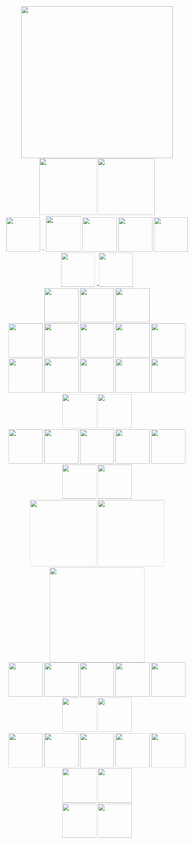 <div id="header" align="center">
  <img src="https://i.postimg.cc/9QMMk8zD/F1-B49-DC9-D4-F8-4193-8480-72-AB41145432.gif" width="400"/>
</div>
  <div id="header" align="center">
 

  
  <img src="https://64.media.tumblr.com/02aafb8de5336865a1c6627c78eb3795/72e2590fb9e2f26c-37/s250x400/c49ae6229e7e68680543723f1b1fc1fca0e79ebc.gifv" width="150" width="150"/>
  <img src="https://64.media.tumblr.com/5818a12cbc6ac2edd6bc5b7ca83a9d50/72e2590fb9e2f26c-ef/s250x400/ac7997e21da832e7f1e139b03e204a39a35347e1.jpg" width="150"/>
</div>
<div id="header" align="center">
<img src="https://files.catbox.moe/u2ws4o.png" width=90"/>
-
<img src="https://s7rwbb3r1.neocities.org/Untitled3_20240821221545.png" width="93"/>
<img src="https://s7rwbb3r1.neocities.org/Untitled4_20240527170803.png" width="90"/>
  <img src="https://64.media.tumblr.com/61e84d9173dbfef4803d9e8cb1dbc082/d32a84565059b903-f5/s250x400/47baf3cc706167ed962011fc4af68a9d5cb50a51.gifv" width="90"/>
<img src="https://s7rwbb3r1.neocities.org/40_by_seweraat-dcm9lt8.png" width="90"/>
<img src="https://s7rwbb3r1.neocities.org/Untitled4_20240528174928.png" width="90"/>
-<img src="https://s7rwbb3r1.neocities.org/Untitled3_20240821222407.png" width="90"/>
<div id="header" align="center">
  <img src="https://heroin-bob.github.io/SpaceHeyLayoutEditor/images/stamps/STAMP%20(1117).gif" width="90"/>
<img src="https://64.media.tumblr.com/a264c5f2fd19ce4e078e20b2797c7249/f0498cf23374e067-50/s250x400/b0245c978adf25bb61ba778771e5b347bc9f3a1f.gifv" width="90"/>
<img src="https://heroin-bob.github.io/SpaceHeyLayoutEditor/images/stamps/STAMP%20(1076).gif" width="90"/>
<div id="header" align="center">
<img src="https://heroin-bob.github.io/SpaceHeyLayoutEditor/images/stamps/STAMP%20(3255).gif" width="90"/>
  <img src="https://heroin-bob.github.io/SpaceHeyLayoutEditor/images/stamps/STAMP%20(3503).png" width="90"/>
<img src="https://heroin-bob.github.io/SpaceHeyLayoutEditor/images/stamps/STAMP%20(339).png" width="90"/>
<img src="https://heroin-bob.github.io/SpaceHeyLayoutEditor/images/stamps/STAMP%20(3589).png" width="90"/>
<img src="https://heroin-bob.github.io/SpaceHeyLayoutEditor/images/stamps/STAMP%20(3610).gif" width="90"/>
<div id="header" align="center">
<img src="https://heroin-bob.github.io/SpaceHeyLayoutEditor/images/stamps/STAMP%20(1125).gif" width="90"/>
<img src="https://heroin-bob.github.io/SpaceHeyLayoutEditor/images/stamps/STAMP%20(3918).gif" width="90"/>
<img src="https://heroin-bob.github.io/SpaceHeyLayoutEditor/images/stamps/STAMP%20(1051).png" width="90"/>
<img src="https://heroin-bob.github.io/SpaceHeyLayoutEditor/images/stamps/STAMP%20(429).png" width="90"/>
<img src="https://heroin-bob.github.io/SpaceHeyLayoutEditor/images/stamps/STAMP%20(416).png" width="90"/>
<img src="https://heroin-bob.github.io/SpaceHeyLayoutEditor/images/stamps/STAMP%20(3164).gif" width="90"/>
<img src="https://heroin-bob.github.io/SpaceHeyLayoutEditor/images/stamps/STAMP%20(1165).gif" width="90"/>
<div id="header" align="center">
  <img src="https://64.media.tumblr.com/1e041ba8a6a7ce0f3a65ab5d039f64d8/59840e6362bc73df-d0/s100x200/fe07cb413b6e5b5fa56e6d4914bf3151e877cbd2.gifv" width="90"/>
  <img src="https://64.media.tumblr.com/a581693b9d613c57a3e5742371134028/59840e6362bc73df-02/s100x200/69cd71791ffefe6c0864c90f6743cee2b7e30040.gifv" width="90"/>
  <img src="https://64.media.tumblr.com/664e91af4904f70bac49a2859c92ae03/59840e6362bc73df-c5/s100x200/63c396b954cee1e15d6069ecee0dea417f80018a.png" width="90"/>
  <img src="https://64.media.tumblr.com/b38e3dd53b868d6cca380f1028c907a2/59840e6362bc73df-ac/s100x200/bf8a2e760e666ca8b0566e789ae64c03810025e8.png" width="90"/>
  <img src="https://64.media.tumblr.com/8cf6438e50bd6a2c7e3fa361f92832f9/59840e6362bc73df-de/s100x200/529a470ca6093b387c20e5bf5ec5800c707fa2f1.gifv" width="90"/>
  <img src="https://64.media.tumblr.com/dc54caea417db83f65b8677a0eab2917/59840e6362bc73df-21/s100x200/068464a5cdb058c4c5859650dc30ad91576c265c.png" width="90"/>
  <img src="https://64.media.tumblr.com/e2cc877f98081e498720484f63267d6b/59840e6362bc73df-e3/s100x200/a32e02a1d5ad460db3f870a69d8107b5f4bba8a1.gifv" width="90"/>
<div id="header" align="center">
<img src="https://i.ibb.co/FDdr2VZ/ilovemusic.png" width="175"/>
  <img src="https://images-wixmp-ed30a86b8c4ca887773594c2.wixmp.com/f/2786354a-12a6-405e-a9b4-2b2679eb374e/d3hhxmn-cb014f66-930f-46f4-919a-e4147521f92f.png/v1/fill/w_100,h_20,q_80,strp/lil_badge___hotdog_by_pokeartkid_d3hhxmn-fullview.jpg?token=eyJ0eXAiOiJKV1QiLCJhbGciOiJIUzI1NiJ9.eyJzdWIiOiJ1cm46YXBwOjdlMGQxODg5ODIyNjQzNzNhNWYwZDQxNWVhMGQyNmUwIiwiaXNzIjoidXJuOmFwcDo3ZTBkMTg4OTgyMjY0MzczYTVmMGQ0MTVlYTBkMjZlMCIsIm9iaiI6W1t7ImhlaWdodCI6Ijw9MjAiLCJwYXRoIjoiXC9mXC8yNzg2MzU0YS0xMmE2LTQwNWUtYTliNC0yYjI2NzllYjM3NGVcL2QzaGh4bW4tY2IwMTRmNjYtOTMwZi00NmY0LTkxOWEtZTQxNDc1MjFmOTJmLnBuZyIsIndpZHRoIjoiPD0xMDAifV1dLCJhdWQiOlsidXJuOnNlcnZpY2U6aW1hZ2Uub3BlcmF0aW9ucyJdfQ.efeD0QynL_GUu9w8jyi5con7p0tHn3sIkIE7BOri8Lk" width="175"/>
<div id="header" align="center">
<img src="https://camo.githubusercontent.com/bcb04681294d17df19026d606254903e8453e666476a272beb15d2806f313719/68747470733a2f2f6d656469612e74656e6f722e636f6d2f4b325171477a526659476741414141312f626c696e6b6965732d626c696e6b69652e77656270" width="250"/>
  <div id="header" align="center">
    <img src="https://64.media.tumblr.com/9bd10d5eea844f81d929016bc16fa6c1/59840e6362bc73df-98/s100x200/dfec5b1aec28802aeebacecd11782f7493284dc1.gifv" width="90"/>
    <img src="https://64.media.tumblr.com/3af5879ef93e50c553c8fb0879278b10/59840e6362bc73df-c3/s100x200/af1c65473766790c3490badb10aa7fd9645a0f73.gifv" width="90"/>
    <img src="https://64.media.tumblr.com/c36c282445cdc6151e4a0705fbd012bc/59840e6362bc73df-81/s100x200/c299b8cdca360bfa108a356f2e9b8f062727e378.png" width="90"/>
    <img src="https://64.media.tumblr.com/f7061477e454544ded2ada2de9e24683/59840e6362bc73df-43/s100x200/c1d3d61c05c314932622a8ccb629935f6de0fa3a.gifv" width="90"/>
    <img src="https://64.media.tumblr.com/423059b7eaaad24d6b824f3371bd744f/59840e6362bc73df-47/s100x200/ada3e75b2a8dc42e85b57f4297519e4243328f40.png" width="90"/>
    <img src="https://64.media.tumblr.com/90821a1a086a0f69f46031f055b9dd94/59840e6362bc73df-5d/s100x200/829c51a337b555774a8ed0ef4c56c54fca08d02a.png" width="90"/>
    <img src="https://64.media.tumblr.com/c1bd1f460c677708fd3ed0e635a2eebb/59840e6362bc73df-b5/s100x200/938bd23b1b678f6060aa7abd93cea2826a91f445.png" width="90"/>
  <div id="header" align="center">
  <img src="https://64.media.tumblr.com/120c22edc95bb1d55297975ce797f25c/21e7d7f7fe34eb58-41/s100x200/5c8005d7dd413baf68f2ace8065a8163f2b82afb.gifv" width="90"/>
  <img src="https://i.ibb.co/JCLc26W/thefrontbottomstalonofthehawk.png" width="90"/>
  <img src="https://64.media.tumblr.com/c50bdf29db30a11b145ffa82f191ed31/3c74d06b377fdc9b-b2/s250x250_c1/275a1a2dedec62bb9c279192c34cebadf7f33c61.pnj" width="90"/>
    <img src="https://heroin-bob.github.io/SpaceHeyLayoutEditor/images/stamps/STAMP%20(127).gif" width="90"/>
  <img src="https://external-media.spacehey.net/media/sm3j6pUsCQKiqcGfgYBXaMAPZg4rXl93Odm-9AsJhpDw=/https://i.ibb.co/tpMh97t/b1.png" width="90"/>
  <img src="https://gligar.neocities.org/danger.jpg" width="90"/>
  <img src="https://64.media.tumblr.com/c7e11d805b3dd320c75f906fc5346429/4ba440d41445f2f4-f5/s100x200/bec742a34fc00f1a9bdcd22b614f2e2cdb13fc94.pnj" width="90"/>
  <div id="header" align="center">
  <img src="https://heroin-bob.github.io/SpaceHeyLayoutEditor/images/stamps/STAMP%20(220).gif" width="90"/>
  <img src="https://heroin-bob.github.io/SpaceHeyLayoutEditor/images/stamps/STAMP%20(2175).gif" width="90"/>
